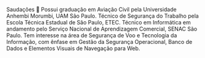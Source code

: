 Saudações 👋
Possui graduação em Aviação Civil pela Universidade Anhembi Morumbi, UAM São Paulo. Técnico de Segurança do Trabalho pela Escola Técnica Estadual de São Paulo, ETEC. Técnico em Informática em andamento pelo Serviço Nacional de Aprendizagem Comercial, SENAC São Paulo. Tem interesse na área de Segurança de Voo e Tecnologia da Informação, com ênfase em Gestão da Segurança Operacional, Banco de Dados e Elementos Visuais de Navegação para Web.


